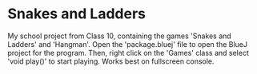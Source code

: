 # Snakes and Ladders
My school project from Class 10, containing the games 'Snakes and Ladders' and 'Hangman'.
Open the 'package.bluej' file to open the BlueJ project for the program.
Then, right click on the 'Games' class and select 'void play()' to start playing.
Works best on fullscreen console.
